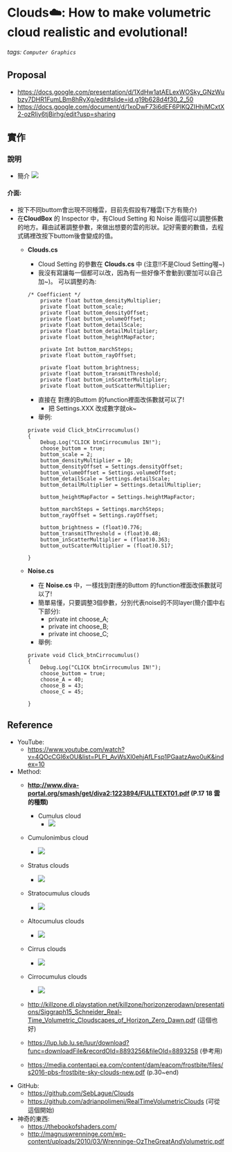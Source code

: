 # Clouds☁️: How to make volumetric cloud realistic and evolutional!
###### tags: `Computer Graphics`
## Proposal
* https://docs.google.com/presentation/d/1XdHw1atAELexWOSky_GNzWubzy7DHR1FumLBm8hRyXg/edit#slide=id.g19b628d4f30_2_50
* https://docs.google.com/document/d/1xoDwF73i6dEF6PIKQZIHhjMCxtX2-ozRIjy6tjBirhg/edit?usp=sharing

## 實作

### 說明
* 簡介
	![](https://i.imgur.com/47vTUYQ.png)


#### 介面: 
* 按下不同buttom會出現不同種雲，目前先假設有7種雲(下方有簡介)
* 在**CloudBox** 的 Inspector 中，有Cloud Setting 和 Noise 兩個可以調整係數的地方。藉由試著調整參數，來做出想要的雲的形狀。記好需要的數值，去程式碼裡改按下buttom後會變成的值。
	* **Clouds.cs**
		* Cloud Setting 的參數在 **Clouds.cs** 中 (注意!!不是Cloud Setting喔~)
		* 我沒有寫讓每一個都可以改，因為有一些好像不會動到(要加可以自己加~)。
			可以調整的為:
		```
		/* Coefficient */
			private float buttom_densityMultiplier;
			private float buttom_scale;
			private float buttom_densityOffset;
			private float buttom_volumeOffset;
			private float buttom_detailScale;
			private float buttom_detailMultiplier;
			private float buttom_heightMapFactor;

			private Int buttom_marchSteps;
			private float buttom_rayOffset;

			private float buttom_brightness;
			private float buttom_transmitThreshold;
			private float buttom_inScatterMultiplier;
			private float buttom_outScatterMultiplier;
		```
		* 直接在 對應的Buttom 的function裡面改係數就可以了!
			* 把 Settings.XXX 改成數字就ok~
		* 舉例:
		```
		private void Click_btnCirrocumulus()
		{
			Debug.Log("CLICK btnCirrocumulus IN!");
			choose_buttom = true;
			buttom_scale = 2;
			buttom_densityMultiplier = 10;
			buttom_densityOffset = Settings.densityOffset;
			buttom_volumeOffset = Settings.volumeOffset;
			buttom_detailScale = Settings.detailScale;
			buttom_detailMultiplier = Settings.detailMultiplier;

			buttom_heightMapFactor = Settings.heightMapFactor;

			buttom_marchSteps = Settings.marchSteps;
			buttom_rayOffset = Settings.rayOffset;

			buttom_brightness = (float)0.776;
			buttom_transmitThreshold = (float)0.48;
			buttom_inScatterMultiplier = (float)0.363;
			buttom_outScatterMultiplier = (float)0.517;

		}
		``` 
			
	* **Noise.cs**
		* 在 **Noise.cs** 中，一樣找到對應的Buttom 的function裡面改係數就可以了!
		* 簡單易懂，只要調整3個參數，分別代表noise的不同layer(簡介圖中右下部分):
			* private int choose_A;
    		* private int choose_B;
    		* private int choose_C;
    	* 舉例: 
    	```
		private void Click_btnCirrocumulus()
		{
			Debug.Log("CLICK btnCirrocumulus IN!");
			choose_buttom = true;
			choose_A = 40;
			choose_B = 43;
			choose_C = 45;

		}
		```
    	
	




## Reference
* YouTube:
    * https://www.youtube.com/watch?v=4QOcCGI6xOU&list=PLFt_AvWsXl0ehjAfLFsp1PGaatzAwo0uK&index=10
* Method:
    * **http://www.diva-portal.org/smash/get/diva2:1223894/FULLTEXT01.pdf (P.17 18 雲的種類)**
    	* Cumulus cloud 
    		* ![](https://i.imgur.com/KNZxxJz.png)

	* Cumulonimbus cloud 
		* ![](https://i.imgur.com/sUvz4ce.png)

	* Stratus clouds 
		* ![](https://i.imgur.com/R17ZF8l.png)

	* Stratocumulus clouds
		* ![](https://i.imgur.com/5QLpkyl.png)

	* Altocumulus clouds
		* ![](https://i.imgur.com/jnzdQ6p.png)

	* Cirrus clouds 
		* ![](https://i.imgur.com/pzT6GPK.png)
	* Cirrocumulus clouds 
		* ![](https://i.imgur.com/wCxaAdF.png)
    * http://killzone.dl.playstation.net/killzone/horizonzerodawn/presentations/Siggraph15_Schneider_Real-Time_Volumetric_Cloudscapes_of_Horizon_Zero_Dawn.pdf (這個也好)
    * https://lup.lub.lu.se/luur/download?func=downloadFile&recordOId=8893256&fileOId=8893258 (參考用)
    * https://media.contentapi.ea.com/content/dam/eacom/frostbite/files/s2016-pbs-frostbite-sky-clouds-new.pdf (p.30~end)
* GitHub:
    * https://github.com/SebLague/Clouds 
    * https://github.com/adrianpolimeni/RealTimeVolumetricClouds (可從這個開始)
* 神奇的東西:
    * https://thebookofshaders.com/
    * http://magnuswrenninge.com/wp-content/uploads/2010/03/Wrenninge-OzTheGreatAndVolumetric.pdf
